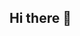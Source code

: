 ## Hi there 👋

<!--
**aruna84/aruna84** is a ✨ _special_ ✨ repository because its `README.md` (this file) appears on your GitHub profile.
GPRM : GitHub Profile ReadMe Maker

Here are some ideas to get you started:

- 🔭 I’m currently working on ...
- 🌱 I’m currently learning ...
- 👯 I’m looking to collaborate on ...
- 🤔 I’m looking for help with ...
- 💬 Ask me about ...
- 📫 How to reach me: ...
- 😄 Pronouns: ...
- ⚡ Fun fact: ...
-->

